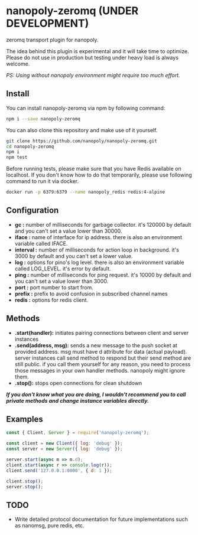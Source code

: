 # nanopoly-zeromq (UNDER DEVELOPMENT)

zeromq transport plugin for nanopoly.

The idea behind this plugin is experimental and it will take time to optimize.
Please do not use in production but testing under heavy load is always welcome.

*PS: Using without nanopoly environment might require too much effort.*

## Install

You can install nanopoly-zeromq via npm by following command:

```bash
npm i --save nanopoly-zeromq
```

You can also clone this repository and make use of it yourself.

```bash
git clone https://github.com/nanopoly/nanopoly-zeromq.git
cd nanopoly-zeromq
npm i
npm test
```

Before running tests, please make sure that you have Redis available on localhost.
If you don't know how to do that temporarily, please use following command to run it via docker.

```bash
docker run -p 6379:6379 --name nanopoly_redis redis:4-alpine
```

## Configuration

- **gc          :** number of milliseconds for garbage collector. it's 120000 by default and you can't set a value lower than 30000.
- **iface       :** name of interface for ip address. there is also an environment variable called IFACE.
- **interval    :** number of milliseconds for action loop in background. it's 3000 by default and you can't set a lower value.
- **log         :** options for pino's log level. there is also an environment variable called LOG_LEVEL. it's error by default.
- **ping        :** number of milliseconds for ping request. it's 10000 by default and you can't set a value lower than 3000.
- **port        :** port number to start from.
- **prefix      :** prefix to avoid confusion in subscribed channel names
- **redis       :** options for redis client.

## Methods

- **.start(handler):** initiates pairing connections between client and server instances
- **.send(address, msg):** sends a new message to the push socket at provided address.
msg must have d attribute for data (actual payload).
server instances call send method to respond but their send method are still public.
if you call them yourself for any reason, you need to process those messages in your own handler methods.
nanopoly might ignore them.
- **.stop():** stops open connections for clean shutdown

***If you don't know what you are doing, I wouldn't recommend you to call private methods and change instance variables directly.***

## Examples

```js
const { Client, Server } = require('nanopoly-zeromq');

const client = new Client({ log: 'debug' });
const server = new Server({ log: 'debug' });

server.start(async m => m.d);
client.start(async r => console.log(r));
client.send('127.0.0.1:8000', { d: 1 });

client.stop();
server.stop();
```

## TODO

- Write detailed protocol documentation for future implementations such as nanomsg, pure redis, etc.
